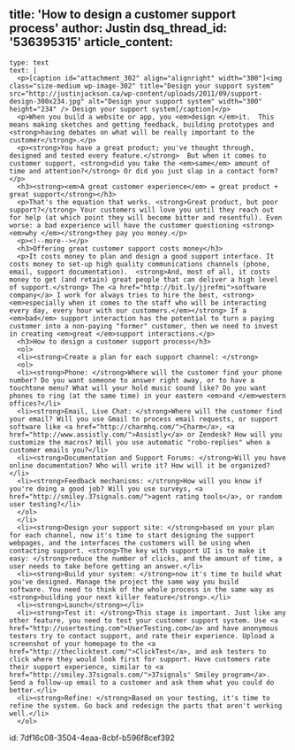 title: 'How to design a customer support process'
author: Justin
dsq_thread_id: '536395315'
article_content:
  -
    type: text
    text: |
      <p>[caption id="attachment_302" align="alignright" width="300"]<img class="size-medium wp-image-302" title="Design your support system" src="http://justinjackson.ca/wp-content/uploads/2011/09/support-design-300x234.jpg" alt="Design your support system" width="300" height="234" /> Design your support system[/caption]</p>
      <p>When you build a website or app, you <em>design </em>it.  This means making sketches and getting feedback, building prototypes and <strong>having debates on what will be really important to the customer</strong>.</p>
      <p><strong>You have a great product; you've thought through, designed and tested every feature.</strong>  But when it comes to customer support, <strong>did you take the <em>same</em> amount of time and attention?</strong> Or did you just slap in a contact form?</p>
      <h3><strong><em>A great customer experience</em> = great product + great support</strong></h3>
      <p>That's the equation that works. <strong>Great product, but poor support?</strong> Your customers will love you until they reach out for help (at which point they will become bitter and resentful). Even worse: a bad experience will have the customer questioning <strong><em>why </em></strong>they pay you money.</p>
      <p><!--more--></p>
      <h3>Offering great customer support costs money</h3>
      <p>It costs money to plan and design a good support interface. It costs money to set-up high quality communications channels (phone, email, support documentation).  <strong>And, most of all, it costs money to get (and retain) great people that can deliver a high level of support.</strong> The <a href="http://bit.ly/jjrefmi">software company</a> I work for always tries to hire the best, <strong><em>especially when it comes to the staff who will be interacting every day, every hour with our customers.</em></strong> If a <em>bad</em> support interaction has the potential to turn a paying customer into a non-paying "former" customer, then we need to invest in creating <em>great </em>support interactions.</p>
      <h3>How to design a customer support process</h3>
      <ol>
      <li><strong>Create a plan for each support channel: </strong>
      <ol>
      <li><strong>Phone: </strong>Where will the customer find your phone number? Do you want someone to answer right away, or to have a touchtone menu? What will your hold music sound like? Do you want phones to ring (at the same time) in your eastern <em>and </em>western offices?</li>
      <li><strong>Email, Live Chat: </strong>Where will the customer find your email? Will you use Gmail to process email requests, or support software like <a href="http://charmhq.com/">Charm</a>, <a href="http://www.assistly.com/">Assistly</a> or Zendesk? How will you customize the macros? Will you use automatic "robo-replies" when a customer emails you?</li>
      <li><strong>Documentation and Support Forums: </strong>Will you have online documentation? Who will write it? How will it be organized?</li>
      <li><strong>Feedback mechanisms: </strong>How will you know if you're doing a good job? Will you use surveys, <a href="http://smiley.37signals.com/">agent rating tools</a>, or random user testing?</li>
      </ol>
      </li>
      <li><strong>Design your support site: </strong>based on your plan for each channel, now it's time to start designing the support webpages, and the interfaces the customers will be using when contacting support. <strong>The key with support UI is to make it easy: </strong>reduce the number of clicks, and the amount of time, a user needs to take before getting an answer.</li>
      <li><strong>Build your system: </strong>now it's time to build what you've designed. Manage the project the same way you build software. You need to think of the whole process in the same way as <strong>building your next killer feature</strong>.</li>
      <li><strong>Launch</strong></li>
      <li><strong>Test it: </strong>This stage is important. Just like any other feature, you need to test your customer support system. Use <a href="http://usertesting.com">UserTesting.com</a> and have anonymous testers try to contact support, and rate their experience. Upload a screenshot of your homepage to the <a href="http://theclicktest.com/">ClickTest</a>, and ask testers to click where they would look first for support. Have customers rate their support experience, similar to <a href="http://smiley.37signals.com/">37signals' Smiley program</a>. Send a follow-up email to a customer and ask them what you could do better.</li>
      <li><strong>Refine: </strong>Based on your testing, it's time to refine the system. Go back and redesign the parts that aren't working well.</li>
      </ol>
      
id: 7df16c08-3504-4eaa-8cbf-b596f8cef392
